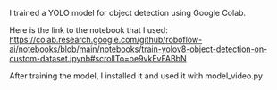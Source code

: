 ﻿I trained a YOLO model for object detection using Google Colab.

Here is the link to the notebook that I used: https://colab.research.google.com/github/roboflow-ai/notebooks/blob/main/notebooks/train-yolov8-object-detection-on-custom-dataset.ipynb#scrollTo=oe9vkEvFABbN

After training the model, I installed it and used it with model_video.py
